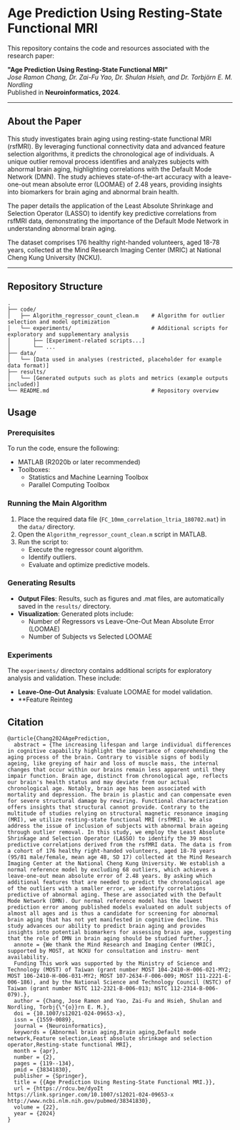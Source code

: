 # Age Prediction Using Resting-State Functional MRI

This repository contains the code and resources associated with the research paper:

**"Age Prediction Using Resting-State Functional MRI"**  
*Jose Ramon Chang, Dr. Zai-Fu Yao, Dr. Shulan Hsieh, and Dr. Torbjörn E. M. Nordling*  
Published in **Neuroinformatics, 2024**.

---

## About the Paper

This study investigates brain aging using resting-state functional MRI (rsfMRI). By leveraging functional connectivity data and advanced feature selection algorithms, it predicts the chronological age of individuals. A unique outlier removal process identifies and analyzes subjects with abnormal brain aging, highlighting correlations with the Default Mode Network (DMN). The study achieves state-of-the-art accuracy with a leave-one-out mean absolute error (LOOMAE) of 2.48 years, providing insights into biomarkers for brain aging and abnormal brain health.  

The paper details the application of the Least Absolute Shrinkage and Selection Operator (LASSO) to identify key predictive correlations from rsfMRI data, demonstrating the importance of the Default Mode Network in understanding abnormal brain aging.  

The dataset comprises 176 healthy right-handed volunteers, aged 18-78 years, collected at the Mind Research Imaging Center (MRIC) at National Cheng Kung University (NCKU).

---

## Repository Structure

```plaintext
.
├── code/
│   ├── Algorithm_regressor_count_clean.m    # Algorithm for outlier selection and model optimization
│   └── experiments/                         # Additional scripts for exploratory and supplementary analysis
│       ├── [Experiment-related scripts...]
│       └── ...
├── data/
│   └── [Data used in analyses (restricted, placeholder for example data format)]
├── results/
│   └── [Generated outputs such as plots and metrics (example outputs included)]
└── README.md                                # Repository overview
```

## Usage

### Prerequisites
To run the code, ensure the following:
- MATLAB (R2020b or later recommended)
- Toolboxes: 
  - Statistics and Machine Learning Toolbox
  - Parallel Computing Toolbox

### Running the Main Algorithm
1. Place the required data file (`FC_10mm_correlation_ltria_180702.mat`) in the `data/` directory.
2. Open the `Algorithm_regressor_count_clean.m` script in MATLAB.
3. Run the script to:
   - Execute the regressor count algorithm.
   - Identify outliers.
   - Evaluate and optimize predictive models.

### Generating Results
- **Output Files**: Results, such as figures and .mat files, are automatically saved in the `results/` directory.
- **Visualization**: Generated plots include:
  - Number of Regressors vs Leave-One-Out Mean Absolute Error (LOOMAE)
  - Number of Subjects vs Selected LOOMAE

### Experiments
The `experiments/` directory contains additional scripts for exploratory analysis and validation. These include:
- **Leave-One-Out Analysis**: Evaluate LOOMAE for model validation.
- **Feature Reinteg

## Citation
```
@article{Chang2024AgePrediction,
  abstract = {The increasing lifespan and large individual differences in cognitive capability highlight the importance of comprehending the aging process of the brain. Contrary to visible signs of bodily ageing, like greying of hair and loss of muscle mass, the internal changes that occur within our brains remain less apparent until they impair function. Brain age, distinct from chronological age, reflects our brain's health status and may deviate from our actual chronological age. Notably, brain age has been associated with mortality and depression. The brain is plastic and can compensate even for severe structural damage by rewiring. Functional characterization offers insights that structural cannot provide. Contrary to the multitude of studies relying on structural magnetic resonance imaging (MRI), we utilize resting-state functional MRI (rsfMRI). We also address the issue of inclusion of subjects with abnormal brain ageing through outlier removal. In this study, we employ the Least Absolute Shrinkage and Selection Operator (LASSO) to identify the 39 most predictive correlations derived from the rsfMRI data. The data is from a cohort of 176 healthy right-handed volunteers, aged 18-78 years (95/81 male/female, mean age 48, SD 17) collected at the Mind Research Imaging Center at the National Cheng Kung University. We establish a normal reference model by excluding 68 outliers, which achieves a leave-one-out mean absolute error of 2.48 years. By asking which additional features that are needed to predict the chronological age of the outliers with a smaller error, we identify correlations predictive of abnormal aging. These are associated with the Default Mode Network (DMN). Our normal reference model has the lowest prediction error among published models evaluated on adult subjects of almost all ages and is thus a candidate for screening for abnormal brain aging that has not yet manifested in cognitive decline. This study advances our ability to predict brain aging and provides insights into potential biomarkers for assessing brain age, suggesting that the role of DMN in brain aging should be studied further.},
  annote = {We thank the Mind Research and Imaging Center (MRIC), supported by MOST, at NCKU for consultation and instru- ment availability.
  Funding This work was supported by the Ministry of Science and Technology (MOST) of Taiwan (grant number MOST 104-2410-H-006-021-MY2; MOST 106-2410-H-006-031-MY2; MOST 107-2634-F-006-009; MOST 111-2221-E-006-186), and by the National Science and Technology Council (NSTC) of Taiwan (grant number NSTC 112-2321-B-006-013; NSTC 112-2314-B-006-079).},
  author = {Chang, Jose Ramon and Yao, Zai-Fu and Hsieh, Shulan and Nordling, Torbj{\"{o}}rn E. M.},
  doi = {10.1007/s12021-024-09653-x},
  issn = {1559-0089},
  journal = {Neuroinformatics},
  keywords = {Abnormal brain aging,Brain aging,Default mode network,Feature selection,Least absolute shrinkage and selection operator,Resting-state functional MRI},
  month = {apr},
  number = {2},
  pages = {119--134},
  pmid = {38341830},
  publisher = {Springer},
  title = {{Age Prediction Using Resting-State Functional MRI.}},
  url = {https://rdcu.be/dyoIt https://link.springer.com/10.1007/s12021-024-09653-x http://www.ncbi.nlm.nih.gov/pubmed/38341830},
  volume = {22},
  year = {2024}
}
```
